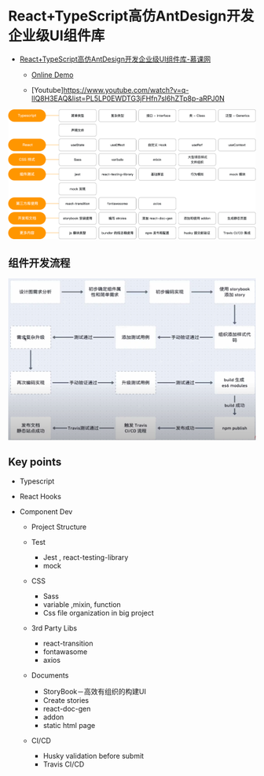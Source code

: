 # React+TypeScript高仿AntDesign开发企业级UI组件库
- [React+TypeScript高仿AntDesign开发企业级UI组件库-慕课网](https://coding.imooc.com/class/428.html)
  
  - [Online Demo](http://vikingship.xyz/)

  - [Youtube]https://www.youtube.com/watch?v=q-llQ8H3EAQ&list=PL5LP0EWDTG3jFHfn7sl6hZTp8p-aRPJ0N



![Cource content](./_notes/_images/course-content.png)


## 组件开发流程
![](./_notes/_images/react-component-dev-process.png)
## Key points

- Typescript

- React Hooks

- Component Dev

  - Project Structure
    
  - Test
    - Jest , react-testing-library
    - mock

  - CSS
    - Sass
    - variable ,mixin, function
    - Css file organization in big project

  - 3rd Party Libs
    - react-transition
    - fontawasome
    - axios

  - Documents
    - StoryBook－高效有组织的构建UI
    - Create stories
    - react-doc-gen
    - addon
    - static html page

  - CI/CD
    - Husky validation before submit
    - Travis CI/CD
    